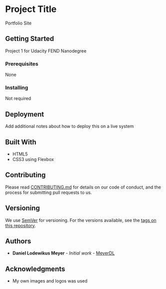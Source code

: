 # Project Title

Portfolio Site

## Getting Started

Project 1 for Udacity FEND Nanodegree

### Prerequisites

None

### Installing

Not required


## Deployment

Add additional notes about how to deploy this on a live system

## Built With

* HTML5
* CSS3 using Flexbox

## Contributing

Please read [CONTRIBUTING.md](https://gist.github.com/PurpleBooth/b24679402957c63ec426) for details on our code of conduct, and the process for submitting pull requests to us.

## Versioning

We use [SemVer](http://semver.org/) for versioning. For the versions available, see the [tags on this repository](https://github.com/your/project/tags). 

## Authors

* **Daniel Lodewikus Meyer** - *Initial work* - [MeyerDL](https://github.com/MeyerDL)

## Acknowledgments

* My own images and logos was used 